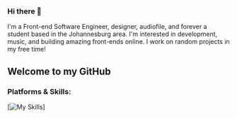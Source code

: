 ### Hi there 👋

I'm a Front-end Software Engineer, designer, audiofile, and forever a student based in the Johannesburg area. I'm interested in development, music, and building amazing front-ends online. I work on random projects in my free time! 

## Welcome to my GitHub
### Platforms & Skills:
[![My Skills](https://skillicons.dev/icons?i=html,md,css,tailwind,sass,js,jquery,react,wasm,vscode,wordpress,mongodb,nodejs,postman,java,py,cloudflare,git,figma,xd&perline=10)]